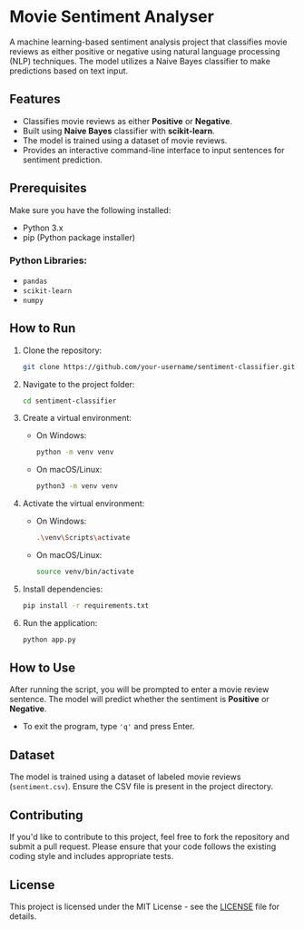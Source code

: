 # Movie Sentiment Analyser

A machine learning-based sentiment analysis project that classifies movie reviews as either positive or negative using natural language processing (NLP) techniques. The model utilizes a Naive Bayes classifier to make predictions based on text input.

## Features
- Classifies movie reviews as either **Positive** or **Negative**.
- Built using **Naive Bayes** classifier with **scikit-learn**.
- The model is trained using a dataset of movie reviews.
- Provides an interactive command-line interface to input sentences for sentiment prediction.

## Prerequisites
Make sure you have the following installed:
- Python 3.x
- pip (Python package installer)

### Python Libraries:
- `pandas`
- `scikit-learn`
- `numpy`


## How to Run

1. Clone the repository:
    ```bash
    git clone https://github.com/your-username/sentiment-classifier.git
    ```

2. Navigate to the project folder:
    ```bash
    cd sentiment-classifier
    ```

3. Create a virtual environment:
    - On Windows:
      ```bash
      python -m venv venv
      ```
    - On macOS/Linux:
      ```bash
      python3 -m venv venv
      ```

4. Activate the virtual environment:
    - On Windows:
      ```bash
      .\venv\Scripts\activate
      ```
    - On macOS/Linux:
      ```bash
      source venv/bin/activate
      ```

5. Install dependencies:
    ```bash
    pip install -r requirements.txt
    ```

6. Run the application:
    ```bash
    python app.py
    ```

## How to Use
After running the script, you will be prompted to enter a movie review sentence. The model will predict whether the sentiment is **Positive** or **Negative**.

- To exit the program, type `'q'` and press Enter.

## Dataset
The model is trained using a dataset of labeled movie reviews (`sentiment.csv`). Ensure the CSV file is present in the project directory.

## Contributing
If you'd like to contribute to this project, feel free to fork the repository and submit a pull request. Please ensure that your code follows the existing coding style and includes appropriate tests.

## License
This project is licensed under the MIT License - see the [LICENSE](LICENSE) file for details.

